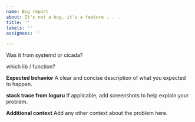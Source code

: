 ```yaml
---
name: Bug report
about: It's not a bug, it's a feature . . .
title: ''
labels: ''
assignees: ''

---
```


Was it from systemd or cicada?

which lib / function?

**Expected behavior**
A clear and concise description of what you expected to happen.

**stack trace from loguru**
If applicable, add screenshots to help explain your problem.


**Additional context**
Add any other context about the problem here.
